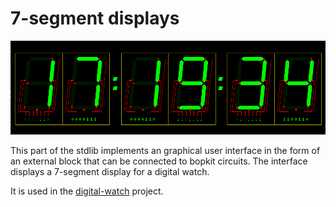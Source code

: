 # 7-segment displays

<p>
  <img
    src="https://github.com/mbarbin/bopkit/blob/assets/image/digital-watch.png?raw=true"
    width='512'
    alt="Logo"
  />
</p>

This part of the stdlib implements an graphical user interface in the form of an
external block that can be connected to bopkit circuits. The interface displays
a 7-segment display for a digital watch.

It is used in the
[digital-watch](https://github.com/mbarbin/bopkit/tree/main/project/digital-watch/main.bop)
project.
